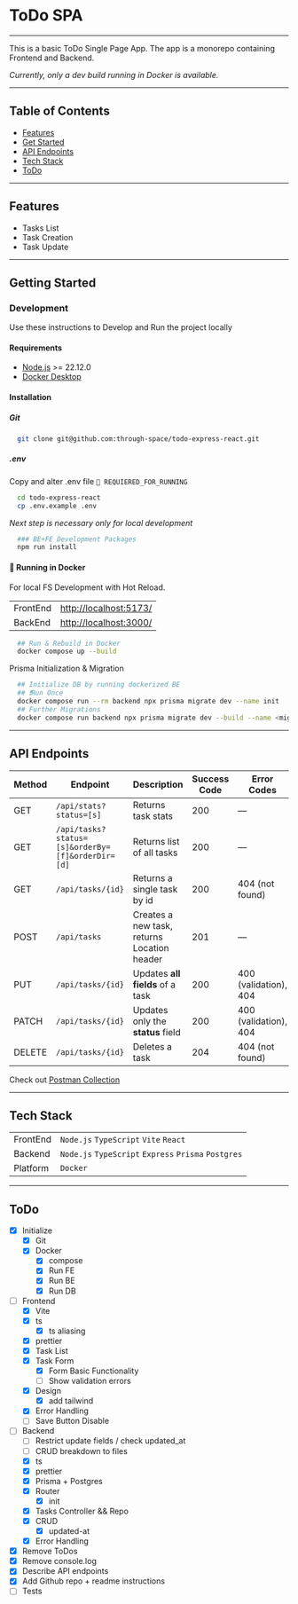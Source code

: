 # ToDo SPA
___
This is a basic ToDo Single Page App.
The app is a monorepo containing Frontend and Backend.

*Currently, only a dev build running in Docker is available.*
___

## Table of Contents

- [Features](#features)
- [Get Started](#getting-started)
- [API Endpoints](#api-endpoints)
- [Tech Stack](#tech-stack)
- [ToDo](#todo)

___

## Features
  - Tasks List
  - Task Creation
  - Task Update

___

## Getting Started

### Development

Use these instructions to Develop and Run the project locally

#### Requirements
- [Node.js](https://nodejs.org/en/download) >= 22.12.0
- [Docker Desktop](https://www.docker.com/products/docker-desktop/)

#### Installation

##### Git
```sh
  git clone git@github.com:through-space/todo-express-react.git
```

##### .env
Copy and alter .env file `🚩 REQUIERED_FOR_RUNNING`

```sh
  cd todo-express-react
  cp .env.example .env
```
*Next step is necessary only for local development*
```sh
  ### BE+FE Development Packages
  npm run install
```

#### 🚩 Running in Docker

For local FS Development with Hot Reload.

| |                                                  |
|---|--------------------------------------------------|
| FrontEnd | [http://localhost:5173/](http://localhost:5173/) |
| BackEnd   | [http://localhost:3000/](http://localhost:3000/) |


```sh
  ## Run & Rebuild in Docker
  docker compose up --build
```

Prisma Initialization & Migration

```sh
  ## Initialize DB by running dockerized BE 
  ## ❗️Run Once
  docker compose run --rm backend npx prisma migrate dev --name init
  ## Further Migrations
  docker compose run backend npx prisma migrate dev --build --name <migration-name>
```

___
## API Endpoints

| Method | Endpoint                                         | Description                                 | Success Code | Error Codes           |
| ------ |--------------------------------------------------|---------------------------------------------| ------------ | --------------------- |
| GET    | `/api/stats?status=[s]`                          | Returns task stats                          | 200          | —                     |
| GET    | `/api/tasks?status=[s]&orderBy=[f]&orderDir=[d]` | Returns list of all tasks                   | 200          | —                     |
| GET    | `/api/tasks/{id}`                                | Returns a single task by id                 | 200          | 404 (not found)       |
| POST   | `/api/tasks`                                     | Creates a new task, returns Location header | 201          | —                     |
| PUT    | `/api/tasks/{id}`                                | Updates **all fields** of a task            | 200          | 400 (validation), 404 |
| PATCH  | `/api/tasks/{id}`                                | Updates only the **status** field           | 200          | 400 (validation), 404 |
| DELETE | `/api/tasks/{id}`                                | Deletes a task                              | 204          | 404 (not found)       |

Check out [Postman Collection](to-do-app.postman_collection.json)
___

## Tech Stack

|          |                                                      |
|----------|------------------------------------------------------|
| FrontEnd | `Node.js` `TypeScript` `Vite` `React`                |
| Backend  | `Node.js` `TypeScript` `Express` `Prisma` `Postgres` |
| Platform | `Docker`                                             |

___

## ToDo
- [x] Initialize
    - [x] Git
    - [x] Docker
      - [x] compose
      - [x] Run FE
      - [x] Run BE
      - [x] Run DB
- [ ] Frontend
  - [x] Vite
  - [x] ts 
    - [x] ts aliasing
  - [x] prettier 
  - [x] Task List
  - [x] Task Form
    - [x] Form Basic Functionality
    - [ ] Show validation errors
  - [x] Design
      - [x] add tailwind
  - [x] Error Handling
  - [ ] Save Button Disable
- [ ] Backend
  - [ ] Restrict update fields / check updated_at
  - [ ] CRUD breakdown to files
  - [x] ts
  - [x] prettier
  - [x] Prisma + Postgres
  - [x] Router
    - [x] init
  - [x] Tasks Controller && Repo
  - [x] CRUD
    - [x] updated-at
  - [x] Error Handling
- [x] Remove ToDos
- [x] Remove console.log
- [x] Describe API endpoints
- [x] Add Github repo + readme instructions
- [ ] Tests
